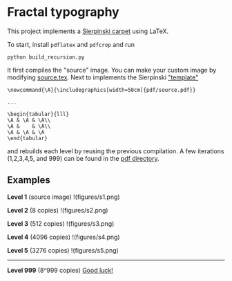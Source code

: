 # Fractal typography

This project implements a [Sierpinski carpet](https://en.wikipedia.org/wiki/Sierpinski_carpet) using LaTeX. 

To start, install `pdflatex` and `pdfcrop` and run

    python build_recursion.py

It first compiles the "source" image. 
You can make your custom image by modifying [source.tex](source.tex). 
Next to implements the Sierpinski ["template"](table.tex)

    \newcommand{\A}{\includegraphics[width=50cm]{pdf/source.pdf}}

    ...

    \begin{tabular}{lll}
    \A & \A & \A\\
    \A &    & \A\\
    \A & \A & \A
    \end{tabular}

and rebuilds each level by reusing the previous compilation. 
A few iterations (1,2,3,4,5, and 999) can be found in the [pdf directory](pdf).

## Examples

**Level 1** (source image)
!(figures/s1.png)

**Level 2** (8 copies)
!(figures/s2.png)

**Level 3** (512 copies)
!(figures/s3.png)

**Level 4** (4096 copies)
!(figures/s4.png)

**Level 5** (3276 copies)
!(figures/s5.png)

---------

**Level 999** (8^999 copies)
[Good luck!](pdf/level_999.pdf)

